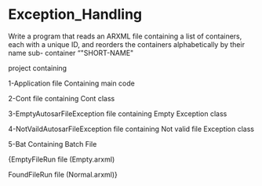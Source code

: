 # Exception_Handling
Write a program that reads an ARXML file containing a list of containers, each with a unique ID, and reorders the containers alphabetically by their name sub- container “"SHORT-NAME"

 project containing 

1-Application file Containing main code

2-Cont file containing Cont class 

3-EmptyAutosarFileException file containing Empty Exception class

4-NotVaildAutosarFileException file containing Not valid file Exception class


5-Bat Containing Batch File 

{EmptyFileRun file  (Empty.arxml)

FoundFileRun file  (Normal.arxml)}



